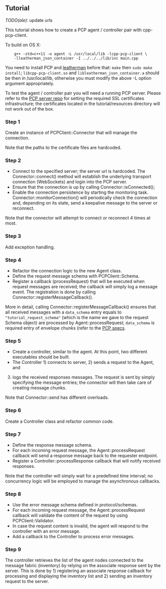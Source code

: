 ## Tutorial

*TODO(ale):* update urls

This tutorial shows how to create a PCP agent / controller pair with
cpp-pcp-client.

To build on OS X:
```
    g++ -std=c++11 -o agent -L /usr/local/lib -lcpp-pcp-client \
    -lleatherman_json_container -I ../../../lib/inc main.cpp
```

You need to install PCP and [leatherman][1] before that: `make` then
`sudo make install`; `libcpp-pcp-client.so` and `libleatherman_json_container.a`
should be then in /usr/local/lib, otherwise you must modify the above -L option
argument appropriately.

To test the agent / controller pair you will need a running PCP server.
Please refer to the [PCP server repo][2] for setting the required SSL
certificates infrastructure; the certificates located in the tutorial/resources
directory will not work out of the box.

### Step 1

Create an instance of PCPClient::Connector that will manage the connection.

Note that the paths to the certificate files are hardcoded.

### Step 2

 - Connect to the specified server; the server url is hardcoded.
 The Connector::connect() method will establish the underlying transport
 connection (WebSockets) and login into the PCP server.
 - Ensure that the connection is up by calling Connector::isConnected();
 - Enable the connection persistence by starting the monitoring task.
 Connector::monitorConnection() will periodically check the connection and,
 depending on its state, send a keepalive message to the server or reconnect.

Note that the connector will attempt to connect or reconnect 4 times at most.

### Step 3

Add exception handling.

### Step 4

 - Refactor the connection logic to the new Agent class.
 - Define the request message schema with PCPClient::Schema.
 - Register a callback (processRequest) that will be executed when request
 messages are received; the callback will simply log a message event. The
 registration is done by calling Connector::registerMessageCallback().

More in detail, calling Connector::registerMessageCallback() ensures that all
received messages with a `data_schema` entry equals to `"tutorial_request_schema"`
(which is the name we gave to the request Schema object) are processed by
Agent::processRequest; `data_schema` is  required entry of envelope chunks
(refer to the [PCP specs][3].

### Step 5

 - Create a controller, similar to the agent. At this point, two different
 executables should be built.
 - The Controller 1) connects to server, 2) sends a request to the Agent, and
 3) logs the received responses messages. The request is sent by simply
 specifying the message entries; the connector will then take care of creating
 message chunks.

Note that Connector::send has different overloads.

### Step 6

Create a Controller class and refactor common code.

### Step 7

 - Define the response message schema.
 - For each incoming request message, the Agent::processRequest callback will
 send a response message back to the requester endpoint.
 - Register a Controller::processResponse callback that will notify received
 responses.

 Note that the controller will simply wait for a predefined time interval; no
 concurrency logic will be employed to manage the asynchronous callbacks.

### Step 8

 - Use the error message schema defined in protocol/schemas.
 - For each incoming request message, the Agent::processRequest callback will
 validate the content of the request by using PCPClient::Validator.
 - In case the request content is invalid, the agent will respond to the
 controller with an error message.
 - Add a callback to the Controller to process error messages.

### Step 9

The controller retrieves the list of the agent nodes connected to the message
fabric (inventory) by relying on the associate response sent by the server. This
is done by 1) registering an associate response callback for processing and
displaying the inventory list and 2) sending an inventory request to the server.

[1]: https://github.com/puppetlabs/leatherman
[2]: https://github.com/puppetlabs/cthun
[3]: https://github.com/puppetlabs/cthun-specifications
